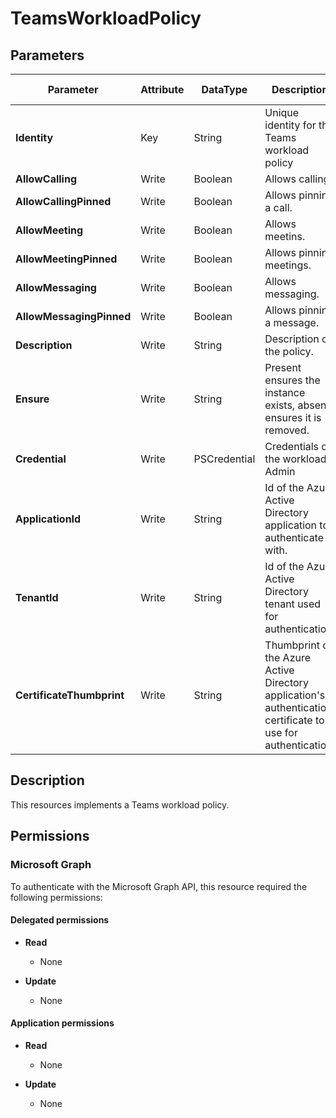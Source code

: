 ﻿# TeamsWorkloadPolicy

## Parameters

| Parameter | Attribute | DataType | Description | Allowed Values |
| --- | --- | --- | --- | --- |
| **Identity** | Key | String | Unique identity for the Teams workload policy | |
| **AllowCalling** | Write | Boolean | Allows calling. | |
| **AllowCallingPinned** | Write | Boolean | Allows pinning a call. | |
| **AllowMeeting** | Write | Boolean | Allows meetins. | |
| **AllowMeetingPinned** | Write | Boolean | Allows pinning meetings. | |
| **AllowMessaging** | Write | Boolean | Allows messaging. | |
| **AllowMessagingPinned** | Write | Boolean | Allows pinning a message. | |
| **Description** | Write | String | Description of the policy. | |
| **Ensure** | Write | String | Present ensures the instance exists, absent ensures it is removed. | `Present`, `Absent` |
| **Credential** | Write | PSCredential | Credentials of the workload's Admin | |
| **ApplicationId** | Write | String | Id of the Azure Active Directory application to authenticate with. | |
| **TenantId** | Write | String | Id of the Azure Active Directory tenant used for authentication. | |
| **CertificateThumbprint** | Write | String | Thumbprint of the Azure Active Directory application's authentication certificate to use for authentication. | |


## Description

This resources implements a Teams workload policy.


## Permissions

### Microsoft Graph

To authenticate with the Microsoft Graph API, this resource required the following permissions:

#### Delegated permissions

- **Read**

    - None

- **Update**

    - None

#### Application permissions

- **Read**

    - None

- **Update**

    - None


